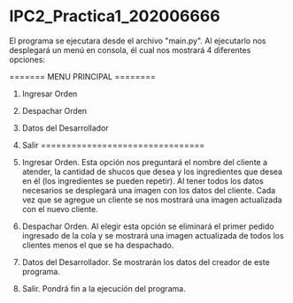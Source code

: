 # IPC2_Practica1_202006666
 
 
 El programa se ejecutara desde el archivo "main.py".
 Al ejecutarlo nos desplegará un menú en consola, él cual nos mostrará 4 diferentes opciones:

 ======= MENU PRINCIPAL ========
 1. Ingresar Orden
 2. Despachar Orden
 3. Datos del Desarrollador
 4. Salir
 ================================

 1. Ingresar Orden. Esta opción nos preguntará el nombre del cliente a atender, la cantidad de shucos que desea y los ingredientes que desea en él (los ingredientes se pueden repetir). Al tener todos los datos necesarios se desplegará una imagen con los datos del cliente. Cada vez que se agregue un cliente se nos mostrará una imagen actualizada con el nuevo cliente.

 2. Despachar Orden. Al elegir esta opción se eliminará el primer pedido ingresado de la cola y se mostrará una imagen actualizada de todos los clientes menos el que se ha despachado.

 3. Datos del Desarrollador. Se mostrarán los datos del creador de este programa.

 4. Salir. Pondrá fin a la ejecución del programa.
